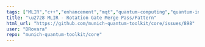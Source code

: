 ```yaml
---
tags: ["MLIR","c++","enhancement","mqt","quantum-computing","quantum-intermediate-representation","tum"]
title: "\u2728 MLIR - Rotation Gate Merge Pass/Pattern"
html_url: "https://github.com/munich-quantum-toolkit/core/issues/898"
user: "DRovara"
repo: "munich-quantum-toolkit/core"
---
```


